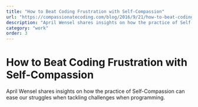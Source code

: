 ```yaml
---
title: "How to Beat Coding Frustration with Self-Compassion"
url: "https://compassionatecoding.com/blog/2016/9/21/how-to-beat-coding-frustration-with-self-compassion"
description: "April Wensel shares insights on how the practice of Self-Compassion can ease our struggles when tackling challenges when programming."
category: "work"
order: 3
---
```


# How to Beat Coding Frustration with Self-Compassion

April Wensel shares insights on how the practice of Self-Compassion can ease our struggles when tackling challenges when programming.
